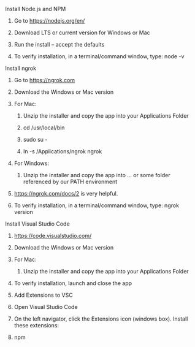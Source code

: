 Install Node.js and NPM

1.  Go to <https://nodejs.org/en/>

2.  Download LTS or current version for Windows or Mac

3.  Run the install – accept the defaults

4.  To verify installation, in a terminal/command window, type: node -v

Install ngrok

1.  Go to <https://ngrok.com>

2.  Download the Windows or Mac version

3.  For Mac:

    1.  Unzip the installer and copy the app into your Applications
        Folder

    2.  cd /usr/local/bin

    3.  sudo su -

    4.  ln -s /Applications/ngrok ngrok

4.  For Windows:

    1.  Unzip the installer and copy the app into … or some folder
        referenced by our PATH environment

5.  <https://ngrok.com/docs/2> is very helpful.

6.  To verify installation, in a terminal/command window, type: ngrok
    version

Install Visual Studio Code

1.  <https://code.visualstudio.com/>

2.  Download the Windows or Mac version

3.  For Mac:

    1.  Unzip the installer and copy the app into your Applications
        Folder

4.  To verify installation, launch and close the app

5.  Add Extensions to VSC

6.  Open Visual Studio Code

7.  On the left navigator, click the Extensions icon (windows box).
    Install these extensions:

8.  npm


